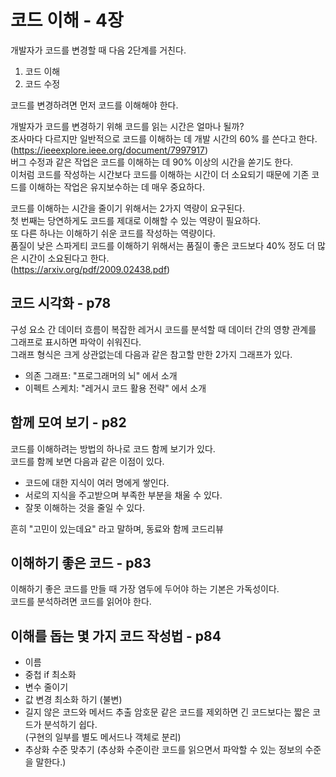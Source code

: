 # 코드 이해 - 4장

개발자가 코드를 변경할 때 다음 2단계를 거친다.

1. 코드 이해
2. 코드 수정

코드를 변경하려면 먼저 코드를 이해해야 한다.

개발자가 코드를 변경하기 위해 코드를 읽는 시간은 얼마나 될까?  
조사마다 다르지만 일반적으로 코드를 이해하는 데 개발 시간의 60% 를 쓴다고 한다.  
(https://ieeexplore.ieee.org/document/7997917)  
버그 수정과 같은 작업은 코드를 이해하는 데 90% 이상의 시간을 쏟기도 한다.  
이처럼 코드를 작성하는 시간보다 코드를 이해하는 시간이 더 소요되기 때문에 기존 코드를 이해하는 작업은 유지보수하는 데 매우 중요하다.

코드를 이해하는 시간을 줄이기 위해서는 2가지 역량이 요구된다.  
첫 번째는 당연하게도 코드를 제대로 이해할 수 있는 역량이 필요하다.  
또 다른 하나는 이해하기 쉬운 코드를 작성하는 역량이다.  
품질이 낮은 스파게티 코드를 이해하기 위해서는 품질이 좋은 코드보다 40% 정도 더 많은 시간이 소요된다고 한다.  
(https://arxiv.org/pdf/2009.02438.pdf)

## 코드 시각화 - p78

구성 요소 간 데이터 흐름이 복잡한 레거시 코드를 분석할 때 데이터 간의 영향 관계를 그래프로 표시하면 파악이 쉬워진다.  
그래프 형식은 크게 상관없는데 다음과 같은 참고할 만한 2가지 그래프가 있다.

- 의존 그래프: "프로그래머의 뇌" 에서 소개
- 이펙트 스케치: "레거시 코드 활용 전략" 에서 소개

## 함께 모여 보기 - p82

코드를 이해하려는 방법의 하나로 코드 함께 보기가 있다.  
코드를 함께 보면 다음과 같은 이점이 있다.

- 코드에 대한 지식이 여러 명에게 쌓인다.
- 서로의 지식을 주고받으며 부족한 부분을 채울 수 있다.
- 잘못 이해하는 것을 줄일 수 있다.

흔히 "고민이 있는데요" 라고 말하며, 동료와 함께 코드리뷰

## 이해하기 좋은 코드 - p83

이해하기 좋은 코드를 만들 때 가장 염두에 두어야 하는 기본은 가독성이다.  
코드를 분석하려면 코드를 읽어야 한다.

## 이해를 돕는 몇 가지 코드 작성법 - p84

- 이름
- 중첩 if 최소화
- 변수 줄이기
- 값 변경 최소화 하기 (불변)
- 길지 않은 코드와 메서드 추출
  암호문 같은 코드를 제외하면 긴 코드보다는 짧은 코드가 분석하기 쉽다.  
  (구현의 일부를 별도 메서드나 객체로 분리)
- 추상화 수준 맞추기
  (추상화 수준이란 코드를 읽으면서 파악할 수 있는 정보의 수준을 말한다.)
